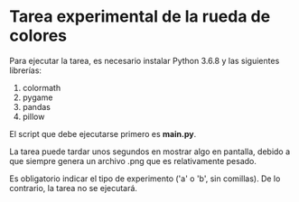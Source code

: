 # Tarea experimental de la rueda de colores

Para ejecutar la tarea, es necesario instalar Python 3.6.8 y las siguientes librerías:

1. colormath
2. pygame
3. pandas
4. pillow

El script que debe ejecutarse primero es **main.py**.

La tarea puede tardar unos segundos en mostrar algo en pantalla, debido a que siempre genera un archivo .png que es relativamente pesado.

Es obligatorio indicar el tipo de experimento ('a' o 'b', sin comillas). De lo contrario, la tarea no se ejecutará. 